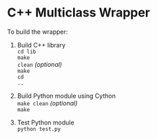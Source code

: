 # C++ Multiclass Wrapper

To build the wrapper:

1. Build C++ library<br>
    <code>cd lib</code><br>
    <code>make clean</code> *(optional)*<br>
    <code>make</code><br>
    <code>cd ..</code>

2. Build Python module using Cython<br>
   <code>make clean</code>  *(optional)*<br>
   <code>make</code>

3. Test Python module<br>
   <code>python test.py</code>

